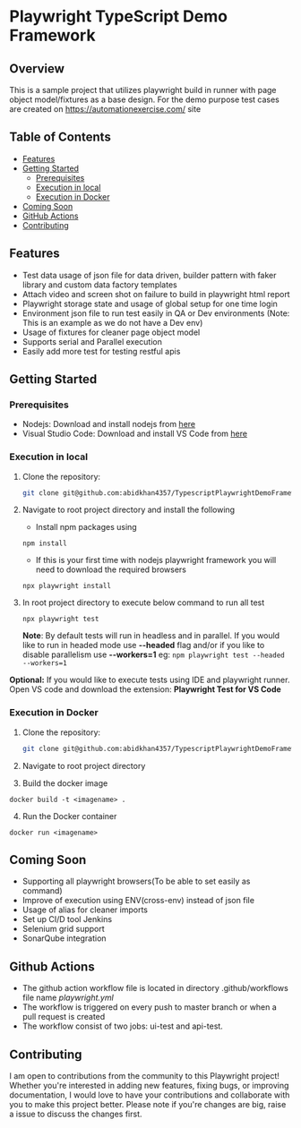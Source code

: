 # Playwright TypeScript Demo Framework

## Overview
This is a sample project that utilizes playwright build in runner with page object model/fixtures as a base design. For the demo purpose test cases are created on https://automationexercise.com/ site

## Table of Contents

- [Features](#features)
- [Getting Started](#getting-started)
  - [Prerequisites](#prerequisites)
  - [Execution in local](#execution-in-local)
  - [Execution in Docker](#execution-in-docker)
- [Coming Soon](#coming-soon)
- [GitHub Actions](#github-actions)
- [Contributing](#contributing)

## Features
- Test data usage of json file for data driven, builder pattern with faker library and custom data factory templates
- Attach video and screen shot on failure to build in playwright html report
- Playwright storage state and usage of global setup for one time login
- Environment json file to run test easily in QA or Dev environments (Note: This is an example as we do not have a Dev env)
- Usage of fixtures for cleaner page object model
- Supports serial and Parallel execution
- Easily add more test for testing restful apis

## Getting Started

### Prerequisites
- Nodejs: Download and install nodejs from [here](https://nodejs.org/en/download)
- Visual Studio Code: Download and install VS Code from [here](https://code.visualstudio.com/)

### Execution in local
1. Clone the repository:

   ```sh
   git clone git@github.com:abidkhan4357/TypescriptPlaywrightDemoFramework.git
   ```
2.  Navigate to root project directory and install the following
    * Install npm packages using
    ```
    npm install
    ```
    * If this is your first time with nodejs playwright framework you will need to download the required browsers
    ```
    npx playwright install
    ```
 3. In root project directory to execute below command to run all test
    ```
    npx playwright test
    ```
      **Note**: By default tests will run in headless and in parallel. 
        If you would like to run in headed mode use __--headed__ flag and/or if you like to disable parallelism use __--workers=1__
        eg:
        ```
        npm playwright test --headed --workers=1
        ```

**Optional:** If you would like to execute tests using IDE and playwright runner. Open VS code and download the extension: **Playwright Test for VS Code** 


### Execution in Docker
1. Clone the repository:

   ```sh
   git clone git@github.com:abidkhan4357/TypescriptPlaywrightDemoFramework.git
   ```
2.  Navigate to root project directory 

3. Build the docker image
 ```
 docker build -t <imagename> .
 ```
4. Run the Docker container
```
docker run <imagename>
```
## Coming Soon
- Supporting all playwright browsers(To be able to set easily as command)
- Improve of execution using ENV(cross-env) instead of json file
- Usage of alias for cleaner imports
- Set up CI/D tool Jenkins
- Selenium grid support
- SonarQube integration

## Github Actions
- The github action workflow file is located in directory .github/workflows file name _playwright.yml_
- The workflow is triggered on every push to master branch or when a pull request is created 
- The workflow consist of two jobs: ui-test and api-test.

## Contributing
I am open to contributions from the community to this Playwright project! Whether you're interested in adding new features, fixing bugs, or improving documentation, I would love to have your contributions and collaborate with you to make this project better. Please note if you're changes 
are big, raise a issue to discuss the changes first.
